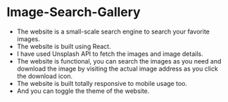 # Image-Search-Gallery
- The website is a small-scale search engine to search your favorite images.
- The website is built using React.
- I have used Unsplash API to fetch the images and image details.
- The website is functional, you can search the images as you need and download the image by visiting the actual image address as you click the download icon.
- The website is built totally responsive to mobile usage too.
- And you can toggle the theme of the website.
